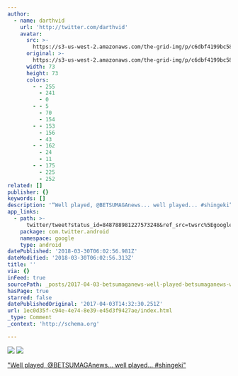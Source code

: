 ```yaml
---
author:
  - name: darthvid
    url: 'http://twitter.com/darthvid'
    avatar:
      src: >-
        https://s3-us-west-2.amazonaws.com/the-grid-img/p/c6dbf4199bc58b3bffcaa2f1bc8135aa8d9964c6.jpg
      original: >-
        https://s3-us-west-2.amazonaws.com/the-grid-img/p/c6dbf4199bc58b3bffcaa2f1bc8135aa8d9964c6.jpg
      width: 73
      height: 73
      colors:
        - - 255
          - 241
          - 0
        - - 5
          - 70
          - 154
        - - 153
          - 156
          - 43
        - - 162
          - 24
          - 11
        - - 175
          - 225
          - 252
related: []
publisher: {}
keywords: []
description: '“Well played, @BETSUMAGAnews... well played... #shingeki”'
app_links:
  - path: >-
      twitter/tweet?status_id=848788981227573248&ref_src=twsrc%5Egoogle%7Ctwcamp%5Eandroidseo%7Ctwgr%5Estatus%7Ctwterm%5E848788981227573248
    package: com.twitter.android
    namespace: google
    type: android
datePublished: '2018-03-30T06:02:56.981Z'
dateModified: '2018-03-30T06:02:56.313Z'
title: ''
via: {}
inFeed: true
sourcePath: _posts/2017-04-03-betsumaganews-well-played-betsumaganews-well-played.md
hasPage: true
starred: false
datePublishedOriginal: '2017-04-03T14:32:30.251Z'
url: 1ec0d35f-c94e-4e74-8e39-e45d3f9427ae/index.html
_type: Comment
_context: 'http://schema.org'

---
```

![](https://the-grid-user-content.s3-us-west-2.amazonaws.com/6913adff-448e-4976-bcee-d8dd6b5630ea.jpg)
![](https://the-grid-user-content.s3-us-west-2.amazonaws.com/05242a03-16a8-479b-9267-662bdd6bd3aa.jpg)

["Well played, @BETSUMAGAnews... well played... \#shingeki"][0]

[0]: https://twitter.com/darthvid/status/848788981227573248